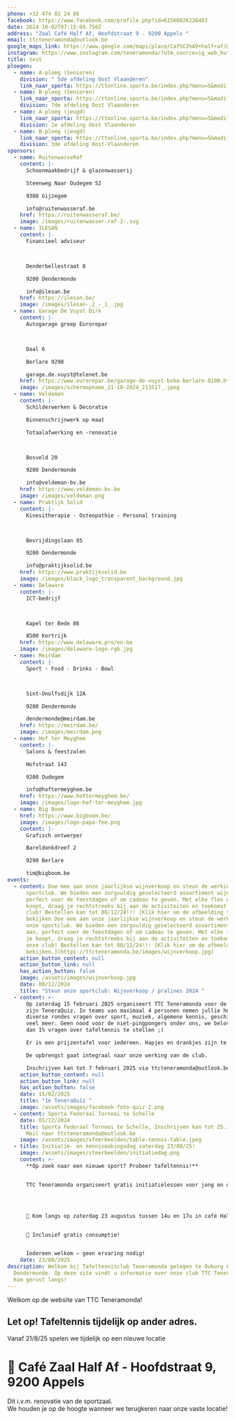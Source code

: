 ```yaml
---
phone: +32 474 83 24 86
facebook: https://www.facebook.com/profile.php?id=61560026226483
date: 2024-10-02T07:15:09.750Z
address: "Zaal Café Half Af, Hoofdstraat 9 - 9200 Appels "
email: ttcteneramonda@outlook.be
google_maps_link: https://www.google.com/maps/place/Caf%C3%A9+half+af/@51.0295782,4.0537901,17z/data=!4m14!1m7!3m6!1s0x47c3916b061ea935:0x7a5ea24ed2c6fd2!2sCaf%C3%A9+half+af!8m2!3d51.0295782!4d4.056365!16s%2Fg%2F11gy4_bg5x!3m5!1s0x47c3916b061ea935:0x7a5ea24ed2c6fd2!8m2!3d51.0295782!4d4.056365!16s%2Fg%2F11gy4_bg5x?entry=ttu&g_ep=EgoyMDI1MDgwNS4wIKXMDSoASAFQAw%3D%3D
instagram: https://www.instagram.com/teneramonda/?utm_source=ig_web_button_share_sheet
title: test
ploegen:
  - name: A-ploeg (Senioren)
    division: " 5de afdeling Oost Vlaanderen"
    link_naar_sporta: https://ttonline.sporta.be/index.php?menu=5&modif=0&club_id=34&div_id=1865_A
  - name: B-ploeg (Senioren)
    link_naar_sporta: https://ttonline.sporta.be/index.php?menu=5&modif=0&club_id=34&div_id=1867_B
    division: 7de afdeling Oost Vlaanderen
  - name: A-ploeg (jeugd)
    link_naar_sporta: https://ttonline.sporta.be/index.php?menu=5&modif=0&club_id=34&div_id=1878_A
    division: 1e afdeling Oost Vlaanderen
  - name: B-ploeg (jeugd)
    link_naar_sporta: https://ttonline.sporta.be/index.php?menu=5&modif=0&club_id=34&div_id=1880_B
    division: 3de afdeling Oost-Vlaanderen
sponsors:
  - name: RuitenwasseRaf
    content: |-
      Schoonmaakbedrijf & glazenwasserij

      Steenweg Naar Oudegem 52

      9308 Gijzegem

      info@ruitenwasseraf.be
    href: https://ruitenwasseraf.be/
    image: /images/ruitenwasser-raf-2-.svg
  - name: ILESAN
    content: |-
      Financieel adviseur



      Denderbellestraat 8

      9200 Dendermonde

      info@ilesan.be
    href: https://ilesan.be/
    image: /images/ilesan-_2_-_1_.jpg
  - name: Garage De Vuyst Dirk
    content: |-
      A﻿utogarage groep Eurorepar



      Daal 6

      Berlare 9290

      garage.de.vuyst@telenet.be
    href: https://www.eurorepar.be/garage-de-vuyst-bvba-berlare-8100.html
    image: /images/schermopname_21-10-2024_213517_.jpeg
  - name: Veldeman
    content: |-
      Schilderwerken & Decoratie

      Binnenschrijnwerk op maat

      Totaalafwerking en -renovatie



      Bosveld 20

      9200 Dendermonde

      info@veldeman-bv.be
    href: https://www.veldeman-bv.be
    image: /images/veldeman.png
  - name: Praktijk Solid
    content: |-
      Kinesitherapie - Osteopathie - Personal training



      Bevrijdingslaan 85

      9200 Dendermonde

      info@praktijksolid.be
    href: https://www.praktijksolid.be
    image: /images/black_logo_transparent_background.jpg
  - name: Delaware
    content: |-
      ICT-bedrijf



      Kapel ter Bede 86

      8500 Kortrijk
    href: https://www.delaware.pro/en-be
    image: /images/delaware-logo-rgb.jpg
  - name: Meirdam
    content: |-
      Sport - Food - Drinks - Bowl



      Sint-Onolfsdijk 12A

      9200 Dendermonde

      dendermonde@meirdam.be
    href: https://meirdam.be/
    image: /images/meirdam.png
  - name: Hof ter Meyghem
    content: |-
      Salons & feestzalen

      Hofstraat 143

      9200 Oudegem

      info@hoftermeyghem.be
    href: https://www.hoftermeyghem.be/
    image: /images/logo-hof-ter-meyghem.jpg
  - name: Big Boom
    href: https://www.bigboom.be/
    image: /images/logo-papa-fee.png
    content: |-
      Grafisch ontwerper

      Bareldonkdreef 2

      9290 Berlare

      tim@bigboom.be
events:
  - content: Doe mee aan onze jaarlijkse wijnverkoop en steun de werking van onze
      sportclub. We bieden een zorgvuldig geselecteerd assortiment wijnen aan,
      perfect voor de feestdagen of om cadeau te geven. Met elke fles die je
      koopt, draag je rechtstreeks bij aan de activiteiten en toekomst van onze
      club! Bestellen kan tot 08/12/24!!! [Klik hier om de afbeelding te
      bekijken Doe mee aan onze jaarlijkse wijnverkoop en steun de werking van
      onze sportclub. We bieden een zorgvuldig geselecteerd assortiment wijnen
      aan, perfect voor de feestdagen of om cadeau te geven. Met elke fles die
      je koopt, draag je rechtstreeks bij aan de activiteiten en toekomst van
      onze club! Bestellen kan tot 08/12/24!!! [Klik hier om de afbeelding te
      bekijken.](https://ttcteneramonda.be/images/wijnverkoop.jpg)
    action_button_content: null
    action_button_link: null
    has_action_button: false
    image: /assets/images/wijnverkoop.jpg
    date: 08/12/2024
    title: "Steun onze sportclub: Wijnverkoop / pralines 2024 "
  - content: >-
      Op zaterdag 15 februari 2025 organiseert TTC Teneramonda voor de 1e keer
      zijn TeneraQuiz. In teams van maximaal 4 personen nemen jullie het op in
      diverse rondes vragen over sport, muziek, algemene kennis, geschiedenis en
      veel meer. Geen nood voor de niet-pingpongers onder ons, we beloven minder
      dan 1% vragen over tafeltennis te stellen ;)

      Er is een prijzentafel voor iedereen. Hapjes en drankjes zijn te verkrijgen aan democratische prijzen.

      De opbrengst gaat integraal naar onze werking van de club.

      Inschrijven kan tot 7 februari 2025 via ttcteneramonda@outlook.be
    action_button_content: null
    action_button_link: null
    has_action_button: false
    date: 15/02/2025
    title: "1e TeneraQuiz "
    image: /assets/images/facebook-foto-quiz-2.png
  - content: Sporta Federaal Tornooi te Schelle
    date: 01/12/2024
    title: Sporta Federaal Tornooi te Schelle, Inschrijven kan tot 25.11.24 via ons.
      Mail naar ttcteneramonda@outlook.be
    image: /assets/images/sfeerbeelden/table-tennis-table.jpeg
  - title: Initiatie- en kennismakingsdag zaterdag 23/08/25!
    image: /assets/images/sfeerbeelden/initiatiedag.png
    content: >-
      **Op zoek naar een nieuwe sport? Probeer tafeltennis!**


      TTC Teneramonda organiseert gratis initiatielessen voor jong en oud




      📍 Kom langs op zaterdag 23 augustus tussen 14u en 17u in café Half-Af (Hoofdstraat 9, Appels)


      🍹 Inclusief gratis consumptie!


      Iedereen welkom — geen ervaring nodig!
    date: 23/08/2025
description: Welkom bij Tafeltennisclub Teneramonda gelegen te Ouburg 63 9200
  Dendermonde. Op deze site vindt u informatie over onze club TTC Teneramonda.
  Kom gerust langs!
---
```

Welkom op de website van TTC Teneramonda! 

## **Let op! Tafeltennis tijdelijk op ander adres.**

Vanaf 21/8/25 spelen we tijdelijk op een nieuwe locatie 

# **📍 Café Zaal Half Af - Hoofdstraat 9, 9200 Appels**


Dit i.v.m. renovatie van de sportzaal.\
We houden je op de hoogte wanneer we terugkeren naar onze vaste locatie!
